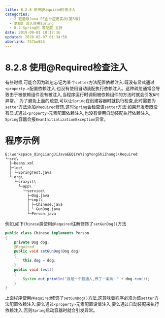 ```yaml
---
title: 8.2.8 使用@Required检查注入
categories: 
  - 2 轻量级Java EE企业应用实战(第5版)
  - 第8章 深入使用Spring
  - 8.2 Spring的 零配置 支持
date: 2019-09-01 18:17:16
updated: 2020-02-07 01:34:58
abbrlink: 757be855
---
```

# 8.2.8 使用@Required检查注入 #
有些时候,可能会因为疏忽忘记为某个`setter`方法配置依赖注入:既没有显式通过`<property.>`配置依赖注入;也没有使用自动装配执行依赖注入。这种疏忽通常会导致由于被依赖组件没有被注入,当程序运行时调用被依赖组件的方法时就会引发`NPE`异常。
为了避免上面的疏忽,可以让`Spring`在创建容器时就执行检查,此时需要为`setter`方法添加`@Required`修饰,这时`Spring`会检查该`setter`方法:如果开发者既没有显式通过`<property>`元素配置依赖注入,也没有使用自动装配执行依赖注入, `Spring`容器会报`BeanInitializationException`异常。
# 程序示例 #
```cmd
E:\workspace_QingLiangJiJavaEEQiYeYingYongShiZhang5\Required
└─src\
  ├─beans.xml
  ├─lee\
  │ └─SpringTest.java
  └─org\
    └─crazyit\
      └─app\
        └─service\
          ├─Dog.java
          ├─impl\
          │ ├─Chinese.java
          │ └─GunDog.java
          └─Person.java
```
例如,如下`Chinese`类使用`@Required`注解修饰了`setGunDog()`方法
```java
public class Chinese implements Person
{
    private Dog dog;
    @Required
    public void setGunDog(Dog dog)
    {
        this.dog = dog;
    }
    public void test()
    {
        System.out.println("我是一个普通人,养了一条狗：" + dog.run());
    }
}
```
上面程序使用`@Required`修饰了`setGunDog()`方法,这意味着程序必须为该`setter`方法配置依赖注入:要么通过`<property>`元素配置设值注入,要么通过自动装配来执行依赖注入;否则`Spring`启动容器时就会引发异常。


